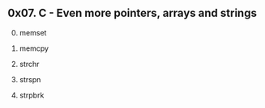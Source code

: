 ## 0x07. C - Even more pointers, arrays and strings
0. memset

1. memcpy

2. strchr

3. strspn

4. strpbrk

